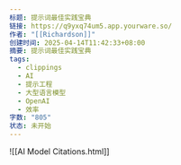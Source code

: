 ```yaml
---
标题: 提示词最佳实践宝典
链接: https://q9yxq74um5.app.yourware.so/
作者: "[[Richardson]]"
创建时间: 2025-04-14T11:42:33+08:00
摘要: 提示词最佳实践宝典
tags:
  - clippings
  - AI
  - 提示工程
  - 大型语言模型
  - OpenAI
  - 效率
字数: "805"
状态: 未开始
---
```


![[AI Model Citations.html]]